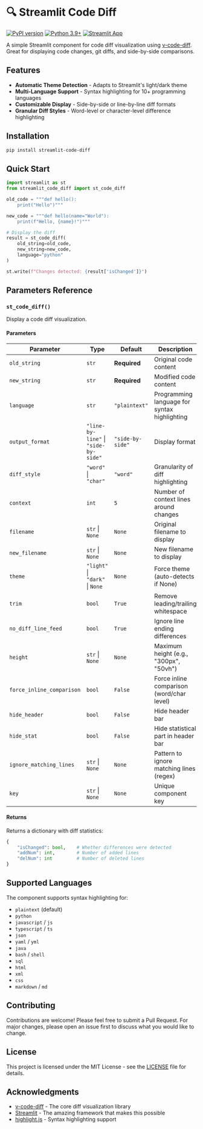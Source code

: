 # 🔍 Streamlit Code Diff

[![PyPI version](https://badge.fury.io/py/streamlit-code-diff.svg)](https://badge.fury.io/py/streamlit-code-diff)
[![Python 3.9+](https://img.shields.io/badge/python-3.9+-blue.svg)](https://www.python.org/downloads/)
[![Streamlit App](https://static.streamlit.io/badges/streamlit_badge_black_white.svg)](https://app-code-diff-demo.streamlit.app)

A simple Streamlit component for code diff visualization using [v-code-diff](https://github.com/keguigong/v-code-diff). Great for displaying code changes, git diffs, and side-by-side comparisons.

## Features
- **Automatic Theme Detection** - Adapts to Streamlit's light/dark theme
- **Multi-Language Support** - Syntax highlighting for 10+ programming languages
- **Customizable Display** - Side-by-side or line-by-line diff formats
- **Granular Diff Styles** - Word-level or character-level difference highlighting

## Installation

```bash
pip install streamlit-code-diff
```

## Quick Start

```python
import streamlit as st
from streamlit_code_diff import st_code_diff

old_code = """def hello():
    print("Hello")"""

new_code = """def hello(name="World"):
    print(f"Hello, {name}!")"""

# Display the diff
result = st_code_diff(
    old_string=old_code,
    new_string=new_code,
    language="python"
)

st.write(f"Changes detected: {result['isChanged']}")
```

## Parameters Reference

### `st_code_diff()`

Display a code diff visualization.

#### Parameters

| Parameter | Type | Default | Description |
|-----------|------|---------|-------------|
| `old_string` | `str` | **Required** | Original code content |
| `new_string` | `str` | **Required** | Modified code content |
| `language` | `str` | `"plaintext"` | Programming language for syntax highlighting |
| `output_format` | `"line-by-line"` \| `"side-by-side"` | `"side-by-side"` | Display format |
| `diff_style` | `"word"` \| `"char"` | `"word"` | Granularity of diff highlighting |
| `context` | `int` | `5` | Number of context lines around changes |
| `filename` | `str` \| `None` | `None` | Original filename to display |
| `new_filename` | `str` \| `None` | `None` | New filename to display |
| `theme` | `"light"` \| `"dark"` \| `None` | `None` | Force theme (auto-detects if None) |
| `trim` | `bool` | `True` | Remove leading/trailing whitespace |
| `no_diff_line_feed` | `bool` | `True` | Ignore line ending differences |
| `height` | `str` \| `None` | `None` | Maximum height (e.g., "300px", "50vh") |
| `force_inline_comparison` | `bool` | `False` | Force inline comparison (word/char level) |
| `hide_header` | `bool` | `False` | Hide header bar |
| `hide_stat` | `bool` | `False` | Hide statistical part in header bar |
| `ignore_matching_lines` | `str` \| `None` | `None` | Pattern to ignore matching lines (regex) |
| `key` | `str` \| `None` | `None` | Unique component key |

#### Returns

Returns a dictionary with diff statistics:

```python
{
    "isChanged": bool,    # Whether differences were detected
    "addNum": int,        # Number of added lines
    "delNum": int         # Number of deleted lines
}
```

## Supported Languages

The component supports syntax highlighting for:

- `plaintext` (default)
- `python`
- `javascript` / `js`
- `typescript` / `ts`
- `json`
- `yaml` / `yml`
- `java`
- `bash` / `shell`
- `sql`
- `html`
- `xml`
- `css`
- `markdown` / `md`

## Contributing

Contributions are welcome! Please feel free to submit a Pull Request. For major changes, please open an issue first to discuss what you would like to change.

## License

This project is licensed under the MIT License - see the [LICENSE](LICENSE) file for details.

## Acknowledgments

- [v-code-diff](https://github.com/keguigong/v-code-diff) - The core diff visualization library
- [Streamlit](https://streamlit.io/) - The amazing framework that makes this possible
- [highlight.js](https://highlightjs.org/) - Syntax highlighting support
